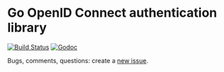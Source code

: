 # Go OpenID Connect authentication library

[![Build Status][1]][2] [![Godoc][3]][4]

Bugs, comments, questions: create a [new issue][5].

[1]: https://api.travis-ci.org/StalkR/openid.png?branch=master
[2]: https://travis-ci.org/StalkR/openid
[3]: https://godoc.org/github.com/StalkR/openid?status.png
[4]: https://godoc.org/github.com/StalkR/openid
[5]: https://github.com/StalkR/openid/issues/new

